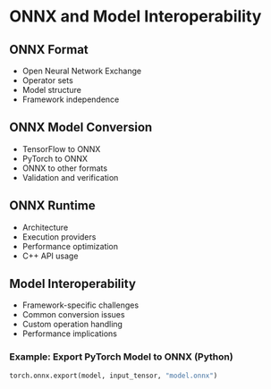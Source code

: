 # ONNX and Model Interoperability

## ONNX Format
- Open Neural Network Exchange
- Operator sets
- Model structure
- Framework independence

## ONNX Model Conversion
- TensorFlow to ONNX
- PyTorch to ONNX
- ONNX to other formats
- Validation and verification

## ONNX Runtime
- Architecture
- Execution providers
- Performance optimization
- C++ API usage

## Model Interoperability
- Framework-specific challenges
- Common conversion issues
- Custom operation handling
- Performance implications

### Example: Export PyTorch Model to ONNX (Python)
```python
torch.onnx.export(model, input_tensor, "model.onnx")
```
